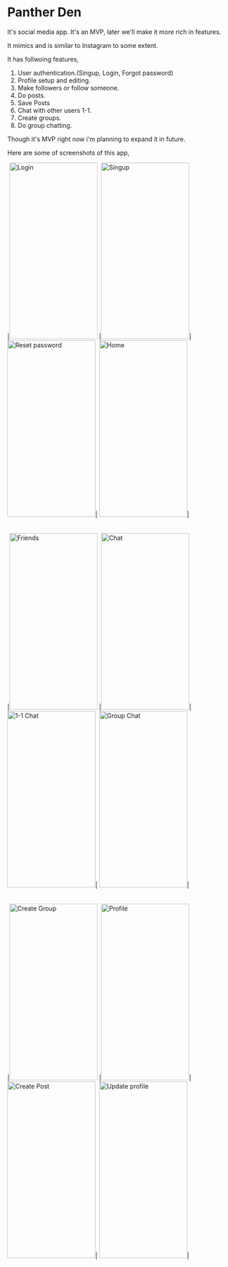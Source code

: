 # Panther Den

It's social media app. It's an MVP, later we'll make it more rich in features.

It mimics and is similar to Instagram to some extent.

It has follwoing features,

 1. User authentication.(Singup, Login, Forgot password)
 2. Profile setup and editing.
 3. Make followers or follow someone.
 4. Do posts.
 5. Save Posts
 6. Chat with other users 1-1.
 7. Create groups.
 8. Do group chatting.

Though it's MVP right now i'm planning to expand it in future.

Here are some of screenshots of this app,  

 |<img src="https://drive.google.com/uc?export=view&id=1YqU6xzavsgbnZT1oKBjne_R0IWNVnyDY" width="200" height="400" alt="Login">
 |<img src="https://drive.google.com/uc?export=view&id=1YlTQFmvhXwj3V_TQtbswwXeBMrT8ZAG2" width="200" height="400" alt="Singup">|
  <img src="https://drive.google.com/uc?export=view&id=1YihAQG2UrRUrJeBeJBIr-ZcjZ5RQPW6U" width="200" height="400" alt="Reset password">|
  <img src="https://drive.google.com/uc?export=view&id=1YbXMVjamwiH-OHGdpfY_DGHdB8Fvl3aY" width="200" height="400" alt="Home">|
 <br/><br/>  
  |<img src="https://drive.google.com/uc?export=view&id=1YWLYtYhKMDP1W9fTETn3lZkT6Q1l4MYT" width="200" height="400" alt="Friends">
  |<img src="https://drive.google.com/uc?export=view&id=1YE1N9tTohDjiqxovMUp-clk2RhG0z2fx" width="200" height="400" alt="Chat">|
  <img src="https://drive.google.com/uc?export=view&id=1YOdaWDze0pfzkzquWCVQHsYYA2oZygqk" width="200" height="400" alt="1-1 Chat">|
  <img src="https://drive.google.com/uc?export=view&id=1YIzB9ijdZo3hh7Y8uAc4fMUrfb4wo3ki" width="200" height="400" alt="Group Chat">|
<br/><br/>   
  |<img src="https://drive.google.com/uc?export=view&id=1YB6RaYEQ8oM4lQB96G7P326gu6UB1mjS" width="200" height="400" alt="Create Group">
  |<img src="https://drive.google.com/uc?export=view&id=1Y6LAskGQss6tXG0ZgrIYQU2lXG2ML7Vx" width="200" height="400" alt="Profile">|
  <img src="https://drive.google.com/uc?export=view&id=1Xyi5VRHCTIjt1dGwwWFUu37g2SSAumoW" width="200" height="400" alt="Create Post">|
  <img src="https://drive.google.com/uc?export=view&id=1Xp-kRtty_5d4qYb0KmJjY6Wj9NAh5muT" width="200" height="400" alt="Update profile">|
  
  
  
